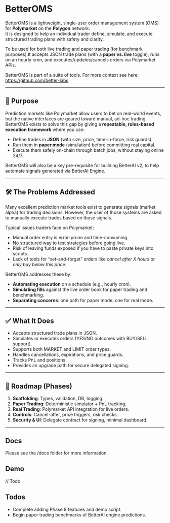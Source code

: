 # BetterOMS

BetterOMS is a lightweight, single-user order management system (OMS) for **Polymarket** on the **Polygon** network.  
It is designed to help an individual trader define, simulate, and execute structured trading plans with safety and clarity.

To be used for both live trading and paper trading (for benchmark purposes).It accepts JSON trade plans (with a **paper vs. live** toggle), runs on an hourly cron, and executes/updates/cancels orders via Polymarket APIs.

BetterOMS is part of a suite of tools. For more context see here: https://github.com/better-labs

---

## 🎯 Purpose
Prediction markets like Polymarket allow users to bet on real-world events, but the native interfaces are geared toward manual, ad-hoc trading. BetterOMS exists to solve this gap by giving a **repeatable, rules-based execution framework** where you can:

- Define trades in **JSON** (with size, price, time-in-force, risk guards).
- Run them in **paper mode** (simulation) before committing real capital.
- Execute them safely on-chain through batch jobs, without staying online 24/7.

BetterOMS will also be a key pre-requisite for building BetterAI v2, to help automate signals generated via BetterAI Engine.




---

## 🛠️ The Problems Addressed
Many excellent prediction market tools exist to generate signals (market alpha) for trading decisions. However, the user of those systems are asked to manually execute trades based on those signals.

Typical issues traders face on Polymarket:
- Manual order entry is error-prone and time-consuming.  
- No structured way to test strategies before going live.  
- Risk of leaving funds exposed if you have to paste private keys into scripts.  
- Lack of tools for “set-and-forget” orders like *cancel after X hours* or *only buy below this price*.  

BetterOMS addresses these by:
- **Automating execution** on a schedule (e.g., hourly cron).  
- **Simulating fills** against the live order book for paper trading and benchmarking.  
- **Separating concerns**: one path for paper mode, one for real mode.  


---

## ✅ What It Does
- Accepts structured trade plans in JSON.
- Simulates or executes orders (YES/NO outcomes with BUY/SELL support).
- Supports both MARKET and LIMIT order types.
- Handles cancellations, expirations, and price guards.
- Tracks PnL and positions.
- Provides an upgrade path for secure delegated signing.  

---

## 🚀 Roadmap (Phases)
1. **Scaffolding**: Types, validation, DB, logging.  
2. **Paper Trading**: Deterministic simulator + PnL tracking.  
3. **Real Trading**: Polymarket API integration for live orders.  
4. **Controls**: Cancel-after, price triggers, risk checks.  
5. **Security & UI**: Delegate contract for signing, minimal dashboard.  

---

## Docs

Please see the /docs folder for more information.

## Demo
// Todo


## Todos

- Complete adding Phase 8 features and demo script.
- Begin paper trading benchmarks of BetterAI engine predictions.